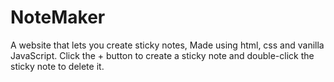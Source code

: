 # NoteMaker
A website that lets you create sticky notes, Made using html, css and vanilla JavaScript. Click the + button to create a sticky note and double-click the sticky note to delete it.
